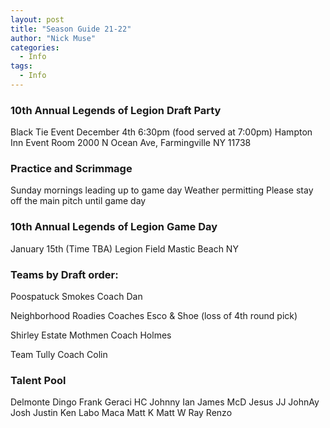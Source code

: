 ```yaml
---
layout: post
title: "Season Guide 21-22"
author: "Nick Muse"
categories:
  - Info
tags:
  - Info
---
```


### 10th Annual Legends of Legion Draft Party
Black Tie Event
December 4th 6:30pm (food served at 7:00pm)
Hampton Inn
Event Room
2000 N Ocean Ave,
Farmingville NY 11738

### Practice and Scrimmage
Sunday mornings leading up to game day
Weather permitting
Please stay off the main pitch until game day

### 10th Annual Legends of Legion Game Day
January 15th (Time TBA)
Legion Field
Mastic Beach NY

### Teams by Draft order:
Poospatuck Smokes
Coach Dan

Neighborhood Roadies
Coaches Esco & Shoe (loss of 4th round pick)

Shirley Estate Mothmen
Coach Holmes

Team Tully
Coach Colin

### Talent Pool
Delmonte
Dingo
Frank
Geraci
HC Johnny
Ian
James McD
Jesus
JJ
JohnAy
Josh
Justin
Ken
Labo
Maca
Matt K
Matt W
Ray
Renzo

